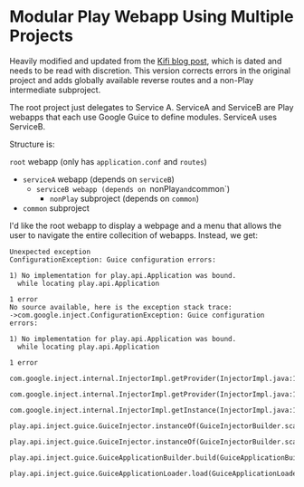# Modular Play Webapp Using Multiple Projects

Heavily modified and updated from the
[Kifi blog post](http://eng.42go.com/multi-project-deployment-in-play-framework),
which is dated and needs to be read with discretion.
This version corrects errors in the original project and adds globally available reverse routes and a non-Play intermediate subproject.

The root project just delegates to Service A. ServiceA and ServiceB are Play webapps that each use Google Guice to define modules. 
ServiceA uses ServiceB.

Structure is:

`root` webapp (only has `application.conf` and `routes`)
  - `serviceA` webapp (depends on `serviceB`)
    - `serviceB webapp (depends on `nonPlay` and `common`)
      - `nonPlay` subproject (depends on `common`)
  - `common` subproject 

I'd like the root webapp to display a webpage and a menu that allows the user to navigate the entire collecition of webapps.
Instead, we get:

```
Unexpected exception
ConfigurationException: Guice configuration errors:

1) No implementation for play.api.Application was bound.
  while locating play.api.Application

1 error
No source available, here is the exception stack trace:
->com.google.inject.ConfigurationException: Guice configuration errors:

1) No implementation for play.api.Application was bound.
  while locating play.api.Application

1 error
     com.google.inject.internal.InjectorImpl.getProvider(InjectorImpl.java:1042)
     com.google.inject.internal.InjectorImpl.getProvider(InjectorImpl.java:1001)
     com.google.inject.internal.InjectorImpl.getInstance(InjectorImpl.java:1051)
     play.api.inject.guice.GuiceInjector.instanceOf(GuiceInjectorBuilder.scala:405)
     play.api.inject.guice.GuiceInjector.instanceOf(GuiceInjectorBuilder.scala:400)
     play.api.inject.guice.GuiceApplicationBuilder.build(GuiceApplicationBuilder.scala:123)
     play.api.inject.guice.GuiceApplicationLoader.load(GuiceApplicationLoader.scala:21)
 ````
